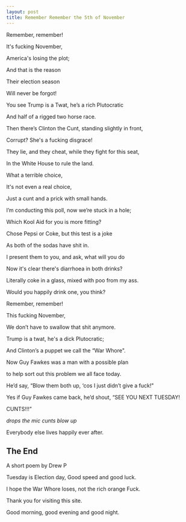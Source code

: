 ```yaml
---
layout: post
title: Remember Remember the 5th of November
---
```


<p>Remember, remember! </p>
<p>It's fucking November, </p>
<p>America's losing the plot;</p>
<p>And that is the reason</p>
<p>Their election season</p>
<p>Will never be forgot!</p>

<p>You see Trump is a Twat, he’s a rich Plutocratic</p>
<p>And half of a rigged two horse race.</p>
<p>Then there’s Clinton the Cunt, standing slightly in front,</p>
<p>Corrupt? She's a fucking disgrace! </p>
<p>They lie, and they cheat, while they fight for this seat,</p>
<p>In the White House to rule the land.</p>
<p>What a terrible choice,</p>
<p>It's not even a real choice,</p>
<p>Just a cunt and a prick with small hands.</p>


<p>I’m conducting this poll, now we’re stuck in a hole;</p>
<p>Which Kool Aid for you is more fitting?</p>
<p>Chose Pepsi or Coke, but this test is a joke</p> 
<p>As both of the sodas have shit in.</p>
<p>I present them to you, and ask, what will you do</p>
<p>Now it's clear there's diarrhoea in both drinks?</p>
<p>Literally coke in a glass, mixed with poo from my ass.</p>
<p>Would you happily drink one, you think?</p>


<p>Remember, remember!</p>
<p>This fucking November, </p>
<p>We don’t have to swallow that shit anymore.</p>
<p>Trump is a twat, he's a dick Plutocratic;</p>
<p>And Clinton’s a puppet we call the “War Whore".</p> 
<p>Now Guy Fawkes was a man with a possible plan</p>
<p>to help sort out this problem we all face today.</p>
<p>He’d say, “Blow them both up, ‘cos I just didn’t give a fuck!"</p>
<p>Yes if Guy Fawkes came back, he’d shout, “SEE YOU NEXT TUESDAY! </p>
<p>CUNTS!!!”</p>

*drops the mic*
*cunts blow up*


Everybody else lives happily ever after. 


## The End


A short poem by Drew P 

<p>Tuesday is Election day, Good speed and good luck.</p>
<p>I hope the War Whore loses, not the rich orange Fuck.</p> 
<p>Thank you for visiting this site. </p>
<p>Good morning, good evening and good night.</p> 
